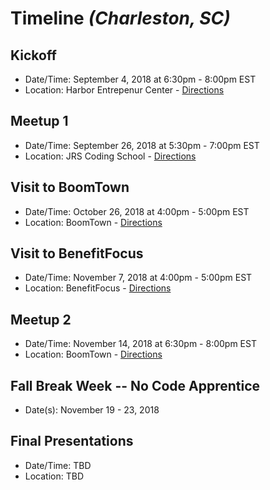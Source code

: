 # Timeline _(Charleston, SC)_

## Kickoff
* Date/Time: September 4, 2018 at 6:30pm - 8:00pm EST
* Location: Harbor Entrepenur Center - [Directions](https://goo.gl/maps/v4oLoJcK13J2)

## Meetup 1
* Date/Time: September 26, 2018 at 5:30pm - 7:00pm EST
* Location: JRS Coding School - [Directions](https://goo.gl/maps/AcchUNL8Fqq)

## Visit to BoomTown
* Date/Time: October 26, 2018 at 4:00pm - 5:00pm EST
* Location: BoomTown - [Directions](https://goo.gl/maps/5Uxc1i7VdgQ2)

## Visit to BenefitFocus
* Date/Time: November 7, 2018 at 4:00pm - 5:00pm EST
* Location: BenefitFocus - [Directions](https://goo.gl/maps/QEiAk4Fj19o)

## Meetup 2
* Date/Time: November 14, 2018 at 6:30pm - 8:00pm EST
* Location: BoomTown - [Directions](https://goo.gl/maps/5Uxc1i7VdgQ2)

## Fall Break Week -- No Code Apprentice
* Date(s): November 19 - 23, 2018

## Final Presentations
* Date/Time: TBD
* Location: TBD
